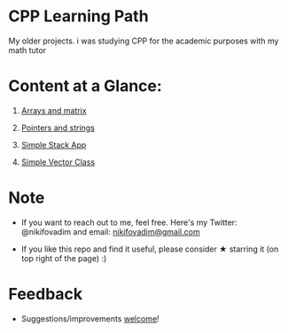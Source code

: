 # CPP Learning Path
My older projects. i was studying CPP for the academic purposes with my math tutor

# Content at a Glance:
1. [Arrays and matrix](https://github.com/vnikifirov/CPP/tree/master/arrays-and-matrix)

2. [Pointers and strings](https://github.com/vnikifirov/CPP/tree/master/pointers-and-strings)

3. [Simple Stack App](https://github.com/vnikifirov/CPP/tree/master/simple-stack-app)

4. [Simple Vector Class](https://github.com/vnikifirov/CPP/tree/master/calc-len-vector)

# Note
* If you want to reach out to me, feel free. Here's my Twitter: @nikifovadim and email: nikifovadim@gmail.com

* If you like this repo and find it useful, please consider ★ starring it (on top right of the page) :)

# Feedback
* Suggestions/improvements [welcome](https://github.com/vnikifirov/CPP/issues)!
